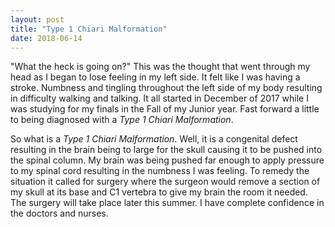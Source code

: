 ```yaml
---
layout: post
title: "Type 1 Chiari Malformation"
date: 2018-06-14
---
```


"What the heck is going on?" This was the thought that went through my head as I began to lose feeling in my left side. It felt like I was having a stroke. Numbness and tingling throughout the left side of my body resulting in difficulty walking and talking. It all started in December of 2017 while I was studying for my finals in the Fall of my Junior year. Fast forward a little to being diagnosed with a *Type 1 Chiari Malformation*.

So what is a *Type 1 Chiari Malformation*. Well, it is a congenital defect resulting in the brain being to large for the skull causing it to be pushed into the spinal column. My brain was being pushed far enough to apply pressure to my spinal cord resulting in the numbness I was feeling. To remedy the situation it called for surgery where the surgeon would remove a section of my skull at its base and C1 vertebra to give my brain the room it needed. The surgery will take place later this summer. I have complete confidence in the doctors and nurses.
